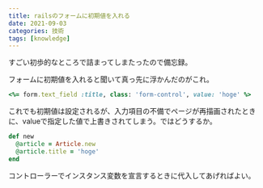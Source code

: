 ```yaml
---
title: railsのフォームに初期値を入れる
date: 2021-09-03
categories: 技術
tags: [knowledge]
---
```


すごい初歩的なところで詰まってしまたったので備忘録。

フォームに初期値を入れると聞いて真っ先に浮かんだのがこれ。

~~~rb
<%= form.text_field :title, class: 'form-control', value: 'hoge' %>
~~~

これでも初期値は設定されるが、入力項目の不備でページが再描画されたときに、valueで指定した値で上書きされてしまう。ではどうするか。

~~~ruby
def new
  @article = Article.new
  @article.title = 'hoge'
end
~~~

コントローラーでインスタンス変数を宣言するときに代入してあげればよい。